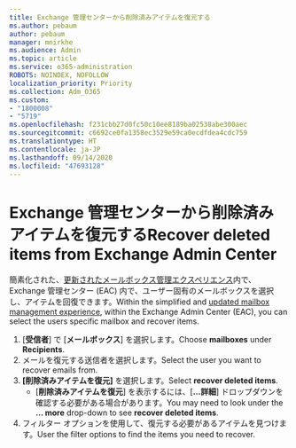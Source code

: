```yaml
---
title: Exchange 管理センターから削除済みアイテムを復元する
ms.author: pebaum
author: pebaum
manager: mnirkhe
ms.audience: Admin
ms.topic: article
ms.service: o365-administration
ROBOTS: NOINDEX, NOFOLLOW
localization_priority: Priority
ms.collection: Adm_O365
ms.custom:
- "1800008"
- "5719"
ms.openlocfilehash: f231cbb27d0fc50c10ee8189ba02538abe300aec
ms.sourcegitcommit: c6692ce0fa1358ec3529e59ca0ecdfdea4cdc759
ms.translationtype: HT
ms.contentlocale: ja-JP
ms.lasthandoff: 09/14/2020
ms.locfileid: "47693128"
---
```

# <a name="recover-deleted-items-from-exchange-admin-center"></a><span data-ttu-id="e1b96-102">Exchange 管理センターから削除済みアイテムを復元する</span><span class="sxs-lookup"><span data-stu-id="e1b96-102">Recover deleted items from Exchange Admin Center</span></span>

<span data-ttu-id="e1b96-103">簡素化された、[更新されたメールボックス管理エクスペリエンス](https://admin.exchange.microsoft.com/#/mailboxes)内で、Exchange 管理センター (EAC) 内で、ユーザー固有のメールボックスを選択し、アイテムを回復できます。</span><span class="sxs-lookup"><span data-stu-id="e1b96-103">Within the simplified and [updated mailbox management experience](https://admin.exchange.microsoft.com/#/mailboxes), within the Exchange Admin Center (EAC), you can select the users specific mailbox and recover items.</span></span>

1. <span data-ttu-id="e1b96-104">[**受信者**] で [**メールボックス**] を選択します。</span><span class="sxs-lookup"><span data-stu-id="e1b96-104">Choose **mailboxes** under **Recipients**.</span></span>
2. <span data-ttu-id="e1b96-105">メールを復元する送信者を選択します。</span><span class="sxs-lookup"><span data-stu-id="e1b96-105">Select the user you want to recover emails from.</span></span>
3. <span data-ttu-id="e1b96-106">**[削除済みアイテムを復元]** を選択します。</span><span class="sxs-lookup"><span data-stu-id="e1b96-106">Select **recover deleted items**.</span></span>
    - <span data-ttu-id="e1b96-107">[**削除済みアイテムを復元**] を表示するには、[**…詳細**] ドロップダウンを確認する必要がある場合があります。</span><span class="sxs-lookup"><span data-stu-id="e1b96-107">You may need to look under the **… more** drop-down to see **recover deleted items**.</span></span>
4. <span data-ttu-id="e1b96-108">フィルター オプションを使用して、復元する必要があるアイテムを見つけます。</span><span class="sxs-lookup"><span data-stu-id="e1b96-108">User the filter options to find the items you need to recover.</span></span>
